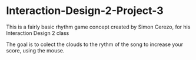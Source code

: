 # Interaction-Design-2-Project-3

This is a fairly basic rhythm game concept 
created by Simon Cerezo, for his Interaction Design 2 class

The goal is to colect the clouds to the rythm of the song to 
increase your score, using the mouse.
